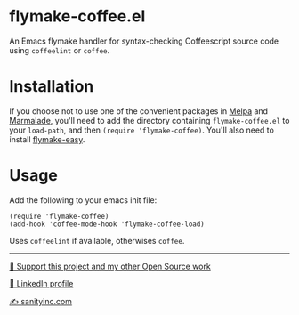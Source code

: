 flymake-coffee.el
==========================

An Emacs flymake handler for syntax-checking Coffeescript source code
using `coffeelint` or `coffee`.

Installation
=============

If you choose not to use one of the convenient packages in
[Melpa][melpa] and [Marmalade][marmalade], you'll need to add the
directory containing `flymake-coffee.el` to your `load-path`, and then
`(require 'flymake-coffee)`. You'll also need to install
[flymake-easy](https://github.com/purcell/flymake-easy).

Usage
=====

Add the following to your emacs init file:

    (require 'flymake-coffee)
    (add-hook 'coffee-mode-hook 'flymake-coffee-load)

Uses `coffeelint` if available, otherwises `coffee`.

[marmalade]: http://marmalade-repo.org
[melpa]: http://melpa.org

<hr>

[💝 Support this project and my other Open Source work](https://www.patreon.com/sanityinc)

[💼 LinkedIn profile](https://uk.linkedin.com/in/stevepurcell)

[✍ sanityinc.com](http://www.sanityinc.com/)
